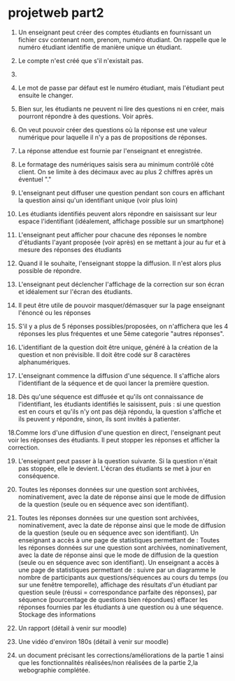 # projetweb part2

1. Un enseignant peut créer des comptes étudiants en fournissant un fichier csv
contenant nom, prenom, numéro étudiant. On rappelle que le numéro étudiant
identifie de manière unique un étudiant.

2. Le compte n'est créé que s'il n'existait pas.
3. 
4. Le mot de passe par défaut est le numéro étudiant, mais l'étudiant peut
ensuite le changer.

4. Bien sur, les étudiants ne peuvent ni lire des questions ni en créer, mais
pourront répondre à des questions. Voir après.

5. On veut pouvoir créer des questions où la réponse est une valeur numérique
pour laquelle il n'y a pas de propositions de réponses.

6. La réponse attendue est fournie par l'enseignant et enregistrée.

7. Le formatage des numériques saisis sera au minimum contrôlé côté client. On
se limite à des décimaux avec au plus 2 chiffres après un éventuel "."

8. L'enseignant peut diffuser une question pendant son cours en affichant la
question ainsi qu'un identifiant unique (voir plus loin)

9. Les étudiants identifiés peuvent alors répondre en saisissant sur leur espace
l'identifiant (idéalement, affichage possible sur un smartphone)

10. L'enseignant peut afficher pour chacune des réponses le nombre d'étudiants
l'ayant proposée (voir après) en se mettant à jour au fur et à mesure des
réponses des étudiants

11. Quand il le souhaite, l'enseignant stoppe la diffusion. Il n'est alors plus
possible de répondre.

12. L'enseignant peut déclencher l'affichage de la correction sur son écran et
idéalement sur l'écran des étudiants.

13. Il peut être utile de pouvoir masquer/démasquer sur la page enseignant
l'énoncé ou les réponses

14. S'il y a plus de 5 réponses possibles/proposées, on n'affichera que les 4
réponses les plus fréquentes et une 5ème categorie "autres réponses".

15. L'identifiant de la question doit être unique, généré à la création de la question
et non prévisible. Il doit être codé sur 8 caractères alphanumériques.

16. L'enseignant commence la diffusion d'une séquence. Il s'affiche alors
l'identifiant de la séquence et de quoi lancer la première question.

17. Dès qu'une séquence est diffusée et qu'ils ont connaissance de l'identifiant,
les étudiants identifiés le saisissent, puis :
        si une question est en cours et qu'ils n'y ont pas déjà répondu, la question
        s'affiche et ils peuvent y répondre, sinon, ils sont invités à patienter.

18.Comme lors d'une diffusion d'une question en direct, l'enseignant peut voir
les réponses des étudiants. Il peut stopper les réponses et afficher la
correction.

19. L'enseignant peut passer à la question suivante. Si la question n'était pas
stoppée, elle le devient. L'écran des étudiants se met à jour en conséquence.

20. Toutes les réponses données sur une question sont archivées,
nominativement, avec la date de réponse ainsi que le mode de diffusion de la
question (seule ou en séquence avec son identifiant).

21. Toutes les réponses données sur une question sont archivées,
nominativement, avec la date de réponse ainsi que le mode de diffusion de la
question (seule ou en séquence avec son identifiant).
Un enseignant a accès à une page de statistiques permettant de :
Toutes les réponses données sur une question sont archivées,
nominativement, avec la date de réponse ainsi que le mode de diffusion de la
question (seule ou en séquence avec son identifiant).
Un enseignant a accès à une page de statistiques permettant de :
suivre par un diagramme le nombre de participants aux
questions/séquences au cours du temps (ou sur une fenêtre temporelle),
affichage des résultats d'un étudiant
par question seule (réussi = correspondance parfaite des réponses),
par séquence (pourcentage de questions bien répondues)
effacer les réponses fournies par les étudiants à une question ou à une
séquence.
Stockage des informations

22. Un rapport (détail à venir sur moodle)

23. Une vidéo d'environ 180s (détail à venir sur moodle)

24. un document précisant les corrections/améliorations de la partie 1 ainsi
que les fonctionnalités réalisées/non réalisées de la partie 2,la webographie complétée.
